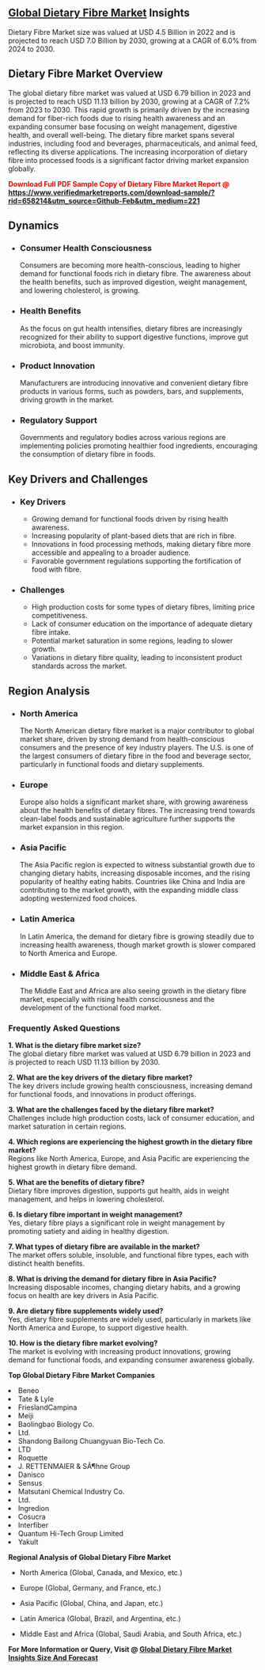 <h2><a href="https://www.verifiedmarketreports.com/download-sample/?rid=658214&amp;utm_source=Github&amp;utm_medium=221" target="_blank">Global Dietary Fibre Market</a> Insights</h2><p>Dietary Fibre Market size was valued at USD 4.5 Billion in 2022 and is projected to reach USD 7.0 Billion by 2030, growing at a CAGR of 6.0% from 2024 to 2030.</p><p> <h2>Dietary Fibre Market Overview</h2> <p>The global dietary fibre market was valued at USD 6.79 billion in 2023 and is projected to reach USD 11.13 billion by 2030, growing at a CAGR of 7.2% from 2023 to 2030. This rapid growth is primarily driven by the increasing demand for fiber-rich foods due to rising health awareness and an expanding consumer base focusing on weight management, digestive health, and overall well-being. The dietary fibre market spans several industries, including food and beverages, pharmaceuticals, and animal feed, reflecting its diverse applications. The increasing incorporation of dietary fibre into processed foods is a significant factor driving market expansion globally.</p> <p><strong><p><span class=""><span style="color: #ff0000;"><strong>Download Full PDF Sample Copy of Dietary Fibre Market Report</strong> @ </span><a href="https://www.verifiedmarketreports.com/download-sample/?rid=658214&amp;utm_source=Github-Feb&amp;utm_medium=221" target="_blank">https://www.verifiedmarketreports.com/download-sample/?rid=658214&amp;utm_source=Github-Feb&amp;utm_medium=221</a></span></p></strong></p> <h2>Dynamics</h2> <ul> <li><h3>Consumer Health Consciousness</h3>Consumers are becoming more health-conscious, leading to higher demand for functional foods rich in dietary fibre. The awareness about the health benefits, such as improved digestion, weight management, and lowering cholesterol, is growing.</li> <li><h3>Health Benefits</h3>As the focus on gut health intensifies, dietary fibres are increasingly recognized for their ability to support digestive functions, improve gut microbiota, and boost immunity.</li> <li><h3>Product Innovation</h3>Manufacturers are introducing innovative and convenient dietary fibre products in various forms, such as powders, bars, and supplements, driving growth in the market.</li> <li><h3>Regulatory Support</h3>Governments and regulatory bodies across various regions are implementing policies promoting healthier food ingredients, encouraging the consumption of dietary fibre in foods.</li> </ul> <h2>Key Drivers and Challenges</h2> <ul> <li><h3>Key Drivers</h3> <ul> <li>Growing demand for functional foods driven by rising health awareness.</li> <li>Increasing popularity of plant-based diets that are rich in fibre.</li> <li>Innovations in food processing methods, making dietary fibre more accessible and appealing to a broader audience.</li> <li>Favorable government regulations supporting the fortification of food with fibre.</li> </ul> </li> <li><h3>Challenges</h3> <ul> <li>High production costs for some types of dietary fibres, limiting price competitiveness.</li> <li>Lack of consumer education on the importance of adequate dietary fibre intake.</li> <li>Potential market saturation in some regions, leading to slower growth.</li> <li>Variations in dietary fibre quality, leading to inconsistent product standards across the market.</li> </ul> </li> </ul> <h2>Region Analysis</h2> <ul> <li><h3>North America</h3>The North American dietary fibre market is a major contributor to global market share, driven by strong demand from health-conscious consumers and the presence of key industry players. The U.S. is one of the largest consumers of dietary fibre in the food and beverage sector, particularly in functional foods and dietary supplements.</li> <li><h3>Europe</h3>Europe also holds a significant market share, with growing awareness about the health benefits of dietary fibres. The increasing trend towards clean-label foods and sustainable agriculture further supports the market expansion in this region.</li> <li><h3>Asia Pacific</h3>The Asia Pacific region is expected to witness substantial growth due to changing dietary habits, increasing disposable incomes, and the rising popularity of healthy eating habits. Countries like China and India are contributing to the market growth, with the expanding middle class adopting westernized food choices.</li> <li><h3>Latin America</h3>In Latin America, the demand for dietary fibre is growing steadily due to increasing health awareness, though market growth is slower compared to North America and Europe.</li> <li><h3>Middle East & Africa</h3>The Middle East and Africa are also seeing growth in the dietary fibre market, especially with rising health consciousness and the development of the functional food market.</li> </ul> <h3>Frequently Asked Questions</h3> <p><strong>1. What is the dietary fibre market size?</strong><br>The global dietary fibre market was valued at USD 6.79 billion in 2023 and is projected to reach USD 11.13 billion by 2030.</p> <p><strong>2. What are the key drivers of the dietary fibre market?</strong><br>The key drivers include growing health consciousness, increasing demand for functional foods, and innovations in product offerings.</p> <p><strong>3. What are the challenges faced by the dietary fibre market?</strong><br>Challenges include high production costs, lack of consumer education, and market saturation in certain regions.</p> <p><strong>4. Which regions are experiencing the highest growth in the dietary fibre market?</strong><br>Regions like North America, Europe, and Asia Pacific are experiencing the highest growth in dietary fibre demand.</p> <p><strong>5. What are the benefits of dietary fibre?</strong><br>Dietary fibre improves digestion, supports gut health, aids in weight management, and helps in lowering cholesterol.</p> <p><strong>6. Is dietary fibre important in weight management?</strong><br>Yes, dietary fibre plays a significant role in weight management by promoting satiety and aiding in healthy digestion.</p> <p><strong>7. What types of dietary fibre are available in the market?</strong><br>The market offers soluble, insoluble, and functional fibre types, each with distinct health benefits.</p> <p><strong>8. What is driving the demand for dietary fibre in Asia Pacific?</strong><br>Increasing disposable incomes, changing dietary habits, and a growing focus on health are key drivers in Asia Pacific.</p> <p><strong>9. Are dietary fibre supplements widely used?</strong><br>Yes, dietary fibre supplements are widely used, particularly in markets like North America and Europe, to support digestive health.</p> <p><strong>10. How is the dietary fibre market evolving?</strong><br>The market is evolving with increasing product innovations, growing demand for functional foods, and expanding consumer awareness globally.</p> </p><p><strong>Top Global Dietary Fibre Market Companies</strong></p><div data-test-id=""><p><li>Beneo</li><li> Tate & Lyle</li><li> FrieslandCampina</li><li> Meiji</li><li> Baolingbao Biology Co.</li><li>Ltd.</li><li> Shandong Bailong Chuangyuan Bio-Tech Co.</li><li>LTD</li><li> Roquette</li><li> J. RETTENMAIER & SÃ¶hne Group</li><li> Danisco</li><li> Sensus</li><li> Matsutani Chemical Industry Co.</li><li> Ltd.</li><li> Ingredion</li><li> Cosucra</li><li> Interfiber</li><li> Quantum Hi-Tech Group Limited</li><li> Yakult</li></p><div><strong>Regional Analysis of&nbsp;Global Dietary Fibre Market</strong></div><ul><li dir="ltr"><p dir="ltr">North America&nbsp;(Global, Canada, and Mexico, etc.)</p></li><li dir="ltr"><p dir="ltr">Europe (Global, Germany, and France, etc.)</p></li><li dir="ltr"><p dir="ltr">Asia Pacific&nbsp;(Global, China, and Japan, etc.)</p></li><li dir="ltr"><p dir="ltr">Latin America&nbsp;(Global, Brazil, and Argentina, etc.)</p></li><li dir="ltr">Middle East and Africa&nbsp;(Global, Saudi Arabia, and South Africa, etc.)</li></ul><p><strong>For More Information or Query, Visit @&nbsp;</strong><strong><a href="https://www.verifiedmarketreports.com/product/dietary-fibre-market/?utm_source=Github&amp;utm_medium=221" target="_blank">Global Dietary Fibre Market Insights Size And Forecast</a></strong></p></div>
